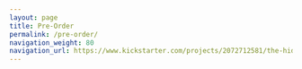 ```yaml
---
layout: page
title: Pre-Order
permalink: /pre-order/
navigation_weight: 80
navigation_url: https://www.kickstarter.com/projects/2072712581/the-hidiot-card-sized-electronics-learning-for-eve
---
```

